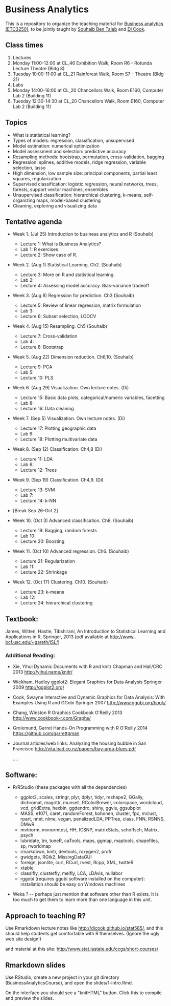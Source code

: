 # Business Analytics
This is a repository to organize the teaching material for [Business analytics (ETC3250)](https://www.monash.edu.au/pubs/handbooks/units/ETC3250.html), to be jointly taught by [Souhaib Ben Taieb](http://www.souhaib-bentaieb.com) and [Di Cook](http://dicook.github.io/).


## Class times
1. Lectures
 1. Monday  11:00-12:00 at CL_46 Exhibition Walk, Room R6 - Rotunda Lecture Theatre (Bldg 8)
 2. Tuesday 10:00-11:00 at CL_21 Rainforest Walk, Room S7 - Theatre (Bldg 21)
2. Labs
 1. Monday  14:00-16:00 at CL_20 Chancellors Walk, Room E160, Computer Lab 2 (Building 11)
 2. Tuesday 12:30-14:30 at CL_20 Chancellors Walk, Room E160, Computer Lab 2 (Building 11)


##  Topics

* What is statistical learning?
* Types of models: regression, classification, unsupervised
* Model estimation: numerical optimization
* Model assessment and selection: predictive accuracy
* Resampling methods: bootstrap, permutation, cross-validation, bagging
* Regression: splines, additive models, ridge regression, variable selection, lasso
* High dimension, low sample size: principal components, partial least squares, regularization
* Supervised classification: logistic regression, neural networks, trees, forests, support vector machines, ensembles
* Unsupervised classification: hierarchical clustering, k-means, self-organizing maps, model-based clustering
* Cleaning, exploring and visualizing data

## Tentative agenda

* Week 1. (Jul 25) Introduction to business analytics and R (Souhaib)
  - Lecture 1:  What is Business Analytics? 
  - Lab 1: R exercises
  - Lecture 2: Show case of R.

* Week 2. (Aug 1) Statistical Learning. Ch2. (Souhaib)
  - Lecture 3: More on R and statistical learning. 
  - Lab 2: 
  - Lecture 4: Assessing model accuracy. Bias-variance tradeoff

* Week 3. (Aug 8) Regression for prediction. Ch3 (Souhaib)
  - Lecture 5: Review of linear regression, matrix formulation
  - Lab 3:
  - Lecture 6: Subset selection, LOOCV 

* Week 4. (Aug 15) Resampling. Ch5 (Souhaib)
  - Lecture 7: Cross-validation
  - Lab 4: 
  - Lecture 8: Bootstrap

* Week 5. (Aug 22) Dimension reduction. Ch6,10. (Souhaib)
  - Lecture 9: PCA
  - Lab 5:
  - Lecture 10: PLS

* Week 6. (Aug 29) Visualization. Own lecture notes. (Di)
  - Lecture 15: Basic data plots, categorical/numeric variables, facetting
  - Lab 8:
  - Lecture 16: Data cleaning
  
* Week 7. (Sep 5) Visualization. Own lecture notes. (Di)
  - Lecture 17: Plotting geographic data
  - Lab 9:
  - Lecture 18: Plotting multivariate data

* Week 8. (Sep 12) Classification. Ch4,8 (Di)
  - Lecture 11: LDA
  - Lab 6:
  - Lecture 12: Trees

* Week 9. (Sep 19) Classification. Ch4,9. (Di)
  - Lecture 13: SVM
  - Lab 7:
  - Lecture 14: k-NN

* [Break Sep 26-Oct 2]

* Week 10. (Oct 3) Advanced classification. Ch8. (Souhaib)
  - Lecture 19: Bagging, random forests
  - Lab 10:
  - Lecture 20: Boosting

* Week 11. (Oct 10) Advanced regression. Ch6. (Souhaib)
  - Lecture 21: Regularization
  - Lab 11:
  - Lecture 22: Shrinkage

* Week 12. (Oct 17) Clustering. Ch10. (Souhaib)
  - Lecture 23: k-means
  - Lab 12:
  - Lecture 24: hierarchical clustering
  
## Textbook: 

James, Witten, Hastie, Tibshirani, An Introduction to Statistical Learning and Applications in R, Springer, 2013 (pdf available at http://www-bcf.usc.edu/~gareth/ISL/)
          
### Additional Reading: 
  
  *  Xie, Yihui
        Dynamic Documents with R and knitr
        Chapman and Hall/CRC
        2013
        http://yihui.name/knitr/
                      
  * Wickham, Hadley
        ggplot2: Elegant Graphics for Data Analysis
        Springer
        2009
        http://ggplot2.org/
        
  * Cook, Swayne
        Interactive and Dynamic Graphics for Data Analysis: With Examples Using R and GGobi
        Springer
        2007
        http://www.ggobi.org/book/
        
  * Chang, Winston
        R Graphics Cookbook
        O'Reilly
        2013
        http://www.cookbook-r.com/Graphs/
        
  * Grolemund, Garret
        Hands-On Programming with R
        O'Reilly
        2014
        https://github.com/garrettgman
        
  * Journal articles/web links:
      Analyzing the housing bubble in San Francisco http://vita.had.co.nz/papers/bay-area-blues.pdf
      
      .... 

## Software:
* R/RStudio (these packages with all the dependencies)
  - ggplot2, scales, stringr, plyr, dplyr, tidyr, reshape2, GGally, dichromat, magrittr, munsell, RColorBrewer, colorspace, wordcloud, vcd, gridExtra, hexbin, ggdendro, shiny, ggvis, ggsubplot
  - MASS, e1071, caret, randomForest, kohonen, cluster, fpc, mclust, rpart, nnet, nlme, vegan, penalizedLDA, PPTree, class, FNN, RSNNS, DMwR
  - mvtnorm, mvnormtest, HH, ICSNP, matrixStats, schoRsch, Matrix, psych
  - lubridate, tm, tuneR, caTools, maps, ggmap, maptools, shapefiles, sp, rworldmap
  - rmarkdown, knitr, devtools, roxygen2, profr
  - gwidgets, RGtk2, MissingDataGUI
  - foreign, jsonlite, curl, RCurl, rvest, Rcpp, XML, twitteR
  - xtable
  - classifly, clusterfly, meifly, LCA, LDAvis, nullabor
  - rggobi (requires ggobi software installed on the computer): installation should be easy on Windows machines

* Weka ? -- perhaps just mention that software other than R exists. It is too much to get them to learn more than one language in this unit.
      
## Approach to teaching R? 

Use Rmarkdown lecture notes like http://dicook.github.io/stat585/, and this should help students get comfortable with R themselves. (Ignore the ugly web site design!)

and material at this site: http://www.stat.iastate.edu/ccgs/short-courses/
        
## Rmarkdown slides

Use RStudio, create a new project in your git directory (BusinessAnalyticsCourse), and open the slides/1-intro.Rmd. 

On the interface you should see a "knitHTML" button. Click this to compile and preview the slides.
